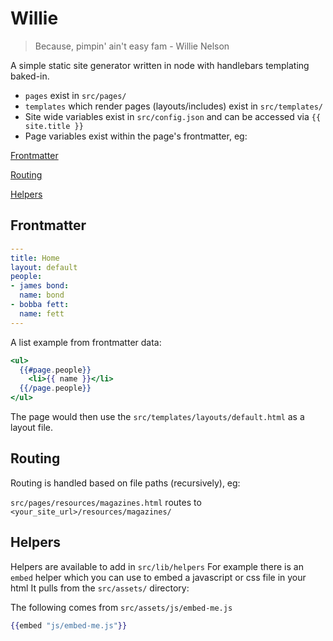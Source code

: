 Willie
==

> Because, pimpin' ain't easy fam - Willie Nelson

A simple static site generator written in node with handlebars templating baked-in.

- `pages` exist in `src/pages/`
- `templates` which render pages (layouts/includes) exist in `src/templates/`
- Site wide variables exist in `src/config.json` and can be accessed via `{{ site.title }}`
- Page variables exist within the page's frontmatter, eg:


[Frontmatter](#frontmatter)

[Routing](#routing)

[Helpers](#helpers)


## Frontmatter

```yaml
---
title: Home
layout: default
people:
- james bond:
  name: bond
- bobba fett:
  name: fett
---
```

A list example from frontmatter data:

```handlebars
<ul>
  {{#page.people}}
    <li>{{ name }}</li>
  {{/page.people}}
</ul>
```

The page would then use the `src/templates/layouts/default.html` as a layout file.


## Routing

Routing is handled based on file paths (recursively), eg:

`src/pages/resources/magazines.html`
routes to
`<your_site_url>/resources/magazines/`


## Helpers

Helpers are available to add in `src/lib/helpers`
For example there is an `embed` helper which you can use to embed a javascript or css file in your html
It pulls from the `src/assets/` directory:

The following comes from `src/assets/js/embed-me.js`

```handlebars
{{embed "js/embed-me.js"}}
```
